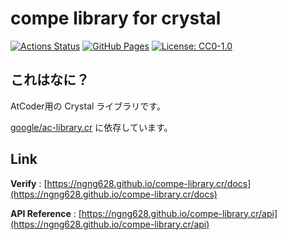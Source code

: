 # compe library for crystal

[![Actions Status](https://github.com/ngng628/compe-library.cr/workflows/verify/badge.svg)](https://github.com/ngng628/compe-library.cr/actions) 
[![GitHub Pages](https://img.shields.io/static/v1?label=GitHub+Pages&message=+&color=brightgreen&logo=github)](https://ngng628.github.io/compe-library.cr/)
[![License: CC0-1.0](https://img.shields.io/badge/License-CC0_1.0-lightgrey.svg)](http://creativecommons.org/publicdomain/zero/1.0/)



## これはなに？
AtCoder用の Crystal ライブラリです。

[google/ac-library.cr](https://github.com/google/ac-library.cr) に依存しています。


## Link

**Verify** : [https://ngng628.github.io/compe-library.cr/docs](https://ngng628.github.io/compe-library.cr/docs)

**API Reference** : [https://ngng628.github.io/compe-library.cr/api](https://ngng628.github.io/compe-library.cr/api)
